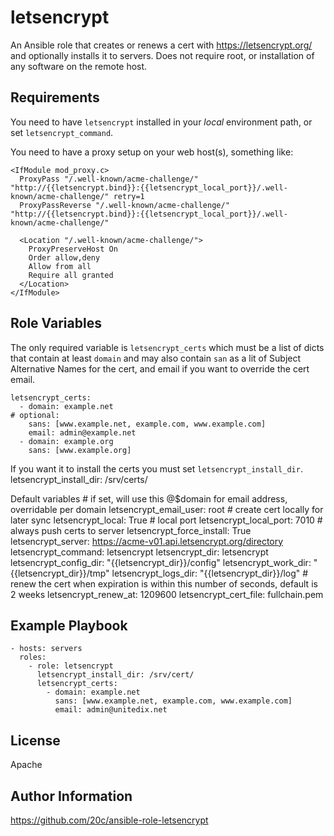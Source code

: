 
# letsencrypt

An Ansible role that creates or renews a cert with https://letsencrypt.org/ and optionally installs it to servers. Does not require root, or installation of any software on the remote host.

## Requirements

You need to have `letsencrypt` installed in your *local* environment path, or set `letsencrypt_command`.

You need to have a proxy setup on your web host(s), something like:

    <IfModule mod_proxy.c>
      ProxyPass "/.well-known/acme-challenge/" "http://{{letsencrypt.bind}}:{{letsencrypt_local_port}}/.well-known/acme-challenge/" retry=1
      ProxyPassReverse "/.well-known/acme-challenge/" "http://{{letsencrypt.bind}}:{{letsencrypt_local_port}}/.well-known/acme-challenge/"

      <Location "/.well-known/acme-challenge/">
        ProxyPreserveHost On
        Order allow,deny
        Allow from all
        Require all granted
      </Location>
    </IfModule>


## Role Variables

The only required variable is `letsencrypt_certs` which must be a list of dicts that contain at least `domain` and may also contain `san` as a lit of Subject Alternative Names for the cert, and email if you want to override the cert email.

    letsencrypt_certs:
      - domain: example.net
    # optional:
        sans: [www.example.net, example.com, www.example.com]
        email: admin@example.net
      - domain: example.org
        sans: [www.example.org]

If you want it to install the certs you must set `letsencrypt_install_dir`.
    letsencrypt_install_dir: /srv/certs/

Default variables
    # if set, will use this @$domain for email address, overridable per domain
    letsencrypt_email_user: root
    # create cert locally for later sync
    letsencrypt_local: True
    # local port
    letsencrypt_local_port: 7010
    # always push certs to server
    letsencrypt_force_install: True
    letsencrypt_server: https://acme-v01.api.letsencrypt.org/directory
    letsencrypt_command: letsencrypt
    letsencrypt_dir: letsencrypt
    letsencrypt_config_dir: "{{letsencrypt_dir}}/config"
    letsencrypt_work_dir: "{{letsencrypt_dir}}/tmp"
    letsencrypt_logs_dir: "{{letsencrypt_dir}}/log"
    # renew the cert when expiration is within this number of seconds, default is 2 weeks
    letsencrypt_renew_at: 1209600
    letsencrypt_cert_file: fullchain.pem

## Example Playbook

    - hosts: servers
      roles:
        - role: letsencrypt
          letsencrypt_install_dir: /srv/cert/
          letsencrypt_certs:
            - domain: example.net
              sans: [www.example.net, example.com, www.example.com]
              email: admin@unitedix.net

## License

Apache

## Author Information

https://github.com/20c/ansible-role-letsencrypt

